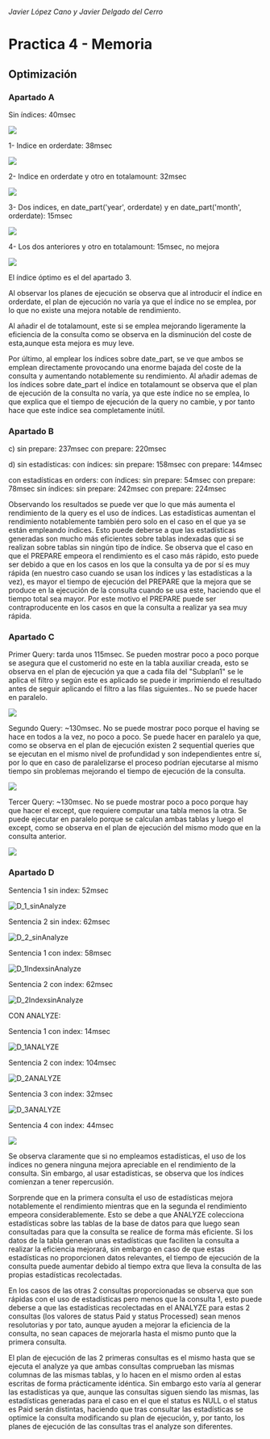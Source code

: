 *Javier López Cano y Javier Delgado del Cerro*

# Practica 4 - Memoria

## Optimización

### Apartado A

Sin índices: 40msec

![](./A_a.png)

1- Indice en orderdate: 38msec

![](./A_c1.png)

2- Indice en orderdate y otro en totalamount: 32msec

![](./A_c2.png)

3- Dos indices, en date_part('year', orderdate) y en date_part('month', orderdate): 15msec

![](./A_c3.png)

4- Los dos anteriores y otro en totalamount: 15msec, no mejora

![](./A_c4.png)

El índice óptimo es el del apartado 3.

Al observar los planes de ejecución se observa que al introducir el índice en orderdate, el plan de ejecución no varía ya que el índice no se emplea, por lo que no existe una mejora notable de rendimiento.

Al añadir el de totalamount, este si se emplea mejorando ligeramente la eficiencia de la consulta como se observa en la disminución del coste de esta,aunque esta mejora es muy leve.

Por último, al emplear los índices sobre date_part, se ve que ambos se emplean directamente provocando una enorme bajada del coste de la consulta y aumentando notablemente su rendimiento. Al añadir ademas de los índices sobre date_part el índice en totalamount se observa que el plan de ejecución de la consulta no varía, ya que este índice no se emplea, lo que explica que el tiempo de ejecución de la query no cambie, y por tanto hace que este índice sea completamente inútil.

### Apartado B

c)	sin prepare: 237msec
	con prepare: 220msec

d)	sin estadísticas:
		con índices:
			sin prepare: 158msec
			con prepare: 144msec

con estadísticas en orders:
		con índices:
			sin prepare: 54msec
			con prepare: 78msec
		sin índices:
			sin prepare: 242msec
			con prepare: 224msec
	
Observando los resultados se puede ver que lo que más aumenta el rendimiento de la query es el uso de índices. Las estadísticas aumentan el rendimiento notablemente también pero solo en el caso en el que ya se están empleando índices. Esto puede deberse a que las estadísticas generadas son mucho más eficientes sobre tablas indexadas que si se realizan sobre tablas sin ningún tipo de índice.
Se observa que el caso en que el PREPARE empeora el rendimiento es el caso más rápido, esto puede ser debido a que en los casos en los que la consulta ya de por sí es muy rápida (en nuestro caso cuando se usan los índices y las estadísticas a la vez), es mayor el tiempo de ejecución del PREPARE que la mejora que se produce en la ejecución de la consulta cuando se usa este, haciendo que el tiempo total sea mayor.
Por este motivo el PREPARE puede ser contraproducente en los casos en que la consulta a realizar ya sea muy rápida.

### Apartado C

Primer Query: tarda unos 115msec. Se pueden mostrar poco a poco porque se asegura que el customerid no este en la tabla auxiliar creada, esto se observa en el plan de ejecución ya que a cada fila del "Subplan1" se le aplica el filtro y según este es aplicado se puede ir imprimiendo el resultado antes de seguir aplicando el filtro a las filas siguientes.. No se puede hacer en paralelo.

![](./C_1.png)



Segundo Query: ~130msec. No se puede mostrar poco porque el having se hace en todos a la vez, no poco a poco. Se puede hacer en paralelo ya que, como se observa en el plan de ejecución existen 2 sequential queries que se ejecutan en el mismo nivel de profundidad y son independientes entre sí, por lo que en caso de paralelizarse el proceso podrían ejecutarse al mismo tiempo sin problemas mejorando el tiempo de ejecución de la consulta.

![](./C_2.png)



Tercer Query: ~130msec. No se puede mostrar poco a poco porque hay que hacer el except, que requiere computar una tabla menos la otra. Se puede ejecutar en paralelo porque se calculan ambas tablas y luego el except, como se observa en el plan de ejecución del mismo modo que en la consulta anterior.

![](./C_3.png)



### Apartado D

Sentencia 1 sin index: 52msec

![D_1_sinAnalyze](./D_1_sinAnalyze.png)

Sentencia 2 sin index: 62msec

![D_2_sinAnalyze](./D_2_sinAnalyze.png)

Sentencia 1 con index: 58msec

![D_1IndexsinAnalyze](./D_1IndexsinAnalyze.png)

Sentencia 2 con index: 62msec

![D_2IndexsinAnalyze](./D_2IndexsinAnalyze.png)



CON ANALYZE:

Sentencia 1 con index: 14msec

![D_1ANALYZE](./D_1ANALYZE.png)

Sentencia 2 con index: 104msec

![D_2ANALYZE](./D_2ANALYZE.png)

Sentencia 3 con index: 32msec

![D_3ANALYZE](./D_3ANALYZE.png)

Sentencia 4 con index: 44msec

![](./D_4ANALYZE.png)

Se observa claramente que si no empleamos estadísticas, el uso de los índices no genera ninguna mejora apreciable en el rendimiento de la consulta. Sin embargo, al usar estadísticas, se observa que los índices comienzan a tener repercusión.

Sorprende que en la primera consulta el uso de estadísticas mejora notablemente el rendimiento mientras que en la segunda el rendimiento empeora considerablemente. Esto se debe a que ANALYZE colecciona estadísticas sobre las tablas de la base de datos para que luego sean consultadas para que la consulta se realice de forma más eficiente. Si los datos de la tabla generan unas estadísticas que faciliten la consulta a realizar la eficiencia mejorará, sin embargo en caso de que estas estadísticas no proporcionen datos relevantes, el tiempo de ejecución de la consulta puede aumentar debido al tiempo extra que lleva la consulta de las propias estadísticas recolectadas.

En los casos de las otras 2 consultas proporcionadas se observa que son rápidas con el uso de estadísticas pero menos que la consulta 1, esto puede deberse a que las estadísticas recolectadas en el ANALYZE para estas 2 consultas (los valores de status Paid y status Processed) sean menos resolutorias y por tato, aunque ayuden a mejorar la eficiencia de la consulta, no sean capaces de mejorarla hasta el mismo punto que la primera consulta.

El plan de ejecución de las 2 primeras consultas es el mismo hasta que se ejecuta el analyze ya que ambas consultas comprueban las mismas columnas de las mismas tablas, y lo hacen en el mismo orden al estas escritas de forma prácticamente idéntica. Sin embargo esto varía al generar las estadísticas ya que, aunque las consultas siguen siendo las mismas, las estadísticas generadas para el caso en el que el status es NULL o el status es Paid serán distintas, haciendo que tras consultar las estadísticas se optimice la consulta modificando su plan de ejecución, y, por tanto, los planes de ejecución de las consultas tras el analyze son diferentes.


